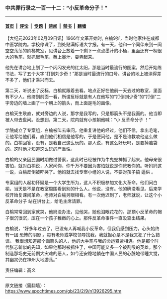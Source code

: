 ### 中共罪行录之一百一十二：“小反革命分子！”

---

#### [首页](../../../..?n13926295) &nbsp;|&nbsp; [评论](../../../../../epoch-comment?n13926295) &nbsp;|&nbsp; [专题](../../../../../epoch-special?n13926295) &nbsp;|&nbsp; [禁闻](../../../../../epoch-news?n13926295) &nbsp;|&nbsp; [禁书](../../../../../books?n13926295) &nbsp;|&nbsp; [翻墙](https://github.com/gfw-breaker/nogfw/blob/master/README.md?n13926295)


<div class="post_content" id="artbody" itemprop="articleBody">
 <!-- article content begin -->
 <p>
  【大纪元2023年02月09日讯】1966年文革开始时, 白榆9岁，当时他家住在成都中医学院内。学校停课了，到处贴满标语大字报。有一天，他和一个同伴来到一间空空荡荡的阶梯教室，见讲台上放着一个剩下一点点墨汁的小桶，里面还有一柄很大的毛笔，就抓起毛笔，蘸上墨汁，耍弄起来。
 </p>
 <p>
  他先在讲台地上划了一个闪闪发光的红太阳，那是当时最流行的图案，然后开始练书法，写了五个大字“打到刘少奇！”那是当时最流行的口号。讲台的地上被涂得差不多了，他们才乘兴而去。
 </p>
 <p>
  第二天，听说出了反标，白榆就跟着去看。地点正好在他前一天去过的教室，里面有不少人。他挤到前面一看，所谓反标就是有人在他写的“打倒刘少奇”的“打倒”二字旁边的墙上画了一个朝上的箭头，而上面是毛的画像。
 </p>
 <p>
  白榆天生耿直，就对旁边的人说，那字是我写的，只是那箭头不是我画的。他当即被人带去盘问。没想到，第二天，院内就有小孩朝他喊：“小
  <ok href="https://www.epochtimes.com/gb/tag/%E5%8F%8D%E9%9D%A9%E5%91%BD%E5%88%86%E5%AD%90.html">
   反革命分子
  </ok>
  ！”
 </p>
 <p>
  学院成立了专案组，白榆被叫去审问。他重复讲他的经过，他们不信，拿出毛笔，让他写给他们看，直到他们相信是他写的，于是便问他，是不是谁教唆他这么做的。白榆回答，没有，是我自己这么玩的。那人说，有这么好玩吗，是要掉脑袋的。这时他才知道这么玩的严重性。
 </p>
 <p>
  白榆的父亲因民国时期做过警察，这此时已经被作为牛鬼蛇神抓了起来。他母亲很害怕，就对白榆说，人家问你，你千万不要因为害怕就说是你爸教你的。听妈妈这一说，白榆反倒被吓哭了。他妈就去找专案小组的人说，不要对孩子搞
  <ok href="https://www.epochtimes.com/gb/tag/%E9%80%BC%E4%BE%9B.html">
   逼供
  </ok>
  。
 </p>
 <p>
  专案组的人起初怀疑是一个大学生所为，这人不积极参加文化大革命。他们问白榆，当天是不是在教室周围看到别的什么人。他说，没有。他的确没看见。后来学校开始复课闹革命，老师对白榆另眼相看。有一次他迟到了，老师就说，让这个小
  <ok href="https://www.epochtimes.com/gb/tag/%E5%8F%8D%E9%9D%A9%E5%91%BD%E5%88%86%E5%AD%90.html">
   反革命分子
  </ok>
  站在讲台上，给毛主席请罪。
 </p>
 <p>
  白榆常常回到家就哭，他妈没办法，见他哭，她也泪眼花花的。那顶小反革命的帽子很沉很沉，压在一个孩子稚嫩的心上。那件反革命事件一直没查出结果。
 </p>
 <p>
  白榆说，“好多年过去了，已没有人再喊我小反革命，但我仍感到压力，心头始终有一团
  <ok href="https://www.epochtimes.com/gb/tag/%E6%81%90%E6%80%96%E7%9A%84%E9%98%B4%E5%BD%B1.html">
   恐怖的阴影
  </ok>
  。每有老师或学校领导找我，我就担心是不是我又犯了什么错误。 我很想知道那个画箭头的人，他的大手笔与我的命运紧紧相连。他是那个时代张志新似的先知，如果他那时被抓住了，中国可能又多一个被割喉的英雄。那个制造那场史无前例大灾难的恶人，如今还安稳地躺在中国人民的心脏地带睡大觉，其幽灵仍在神州大地游荡。”
 </p>
 <p>
  责任编辑：高义
 </p>
 <!-- article content end -->
 <div id="below_article_ad">
 </div>
</div>


---

原文链接（需翻墙）：https://www.epochtimes.com/gb/23/2/9/n13926295.htm